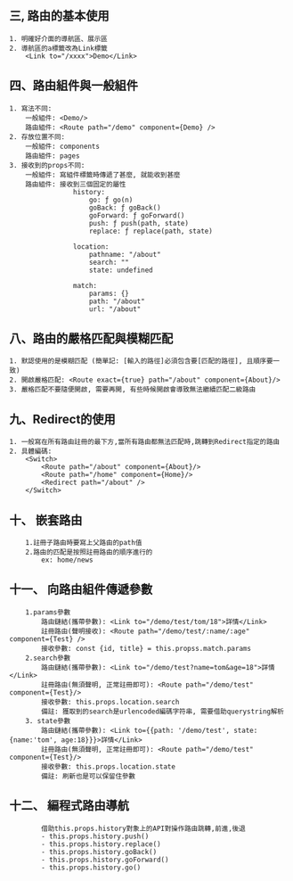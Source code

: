 ## 三, 路由的基本使用
    1. 明確好介面的導航區、展示區
    2. 導航區的a標籤改為Link標籤
        <Link to="/xxxx">Demo</Link>


## 四、路由組件與一般組件
    1. 寫法不同:
        一般組件: <Demo/>
        路由組件: <Route path="/demo" component={Demo} />
    2. 存放位置不同:
        一般組件: components
        路由組件: pages
    3. 接收到的props不同:
        一般組件: 寫組件標籤時傳遞了甚麼, 就能收到甚麼
        路由組件: 接收到三個固定的屬性
                    history:
                        go: ƒ go(n)
                        goBack: ƒ goBack()
                        goForward: ƒ goForward()
                        push: ƒ push(path, state)
                        replace: ƒ replace(path, state)

                    location:
                        pathname: "/about"
                        search: ""
                        state: undefined

                    match:
                        params: {}
                        path: "/about"
                        url: "/about"


## 八、路由的嚴格匹配與模糊匹配
    1. 默認使用的是模糊匹配 (簡單記: [輸入的路徑]必須包含要[匹配的路徑], 且順序要一致)
    2. 開啟嚴格匹配: <Route exact={true} path="/about" component={About}/>
    3. 嚴格匹配不要隨便開啟, 需要再開, 有些時候開啟會導致無法繼續匹配二級路由

## 九、Redirect的使用
    1. 一般寫在所有路由註冊的最下方,當所有路由都無法匹配時,跳轉到Redirect指定的路由
    2. 具體編碼:
        <Switch>
            <Route path="/about" component={About}/>
            <Route path="/home" component={Home}/>
            <Redirect path="/about" />
        </Switch>

        
## 十、 嵌套路由
        1.註冊子路由時要寫上父路由的path值
        2.路由的匹配是按照註冊路由的順序進行的
            ex: home/news
## 十一、 向路由組件傳遞參數
        1.params參數
            路由鏈結(攜帶參數): <Link to="/demo/test/tom/18">詳情</Link>
            註冊路由(聲明接收): <Route path="/demo/test/:name/:age" component={Test} />
            接收參數: const {id, title} = this.propss.match.params
        2.search參數
            路由鏈結(攜帶參數): <Link to="/demo/test?name=tom&age=18">詳情</Link>
            註冊路由(無須聲明, 正常註冊即可): <Route path="/demo/test" component={Test}/>
            接收參數: this.props.location.search
            備註: 獲取到的search是urlencoded編碼字符串, 需要借助querystring解析
        3. state參數
            路由鏈結(攜帶參數): <Link to={{path: '/demo/test', state:{name:'tom', age:18}}}>詳情</Link>
            註冊路由(無須聲明, 正常註冊即可): <Route path="/demo/test" component={Test}/>
            接收參數: this.props.location.state
            備註: 刷新也是可以保留住參數
            

## 十二、 編程式路由導航
            借助this.props.history對象上的API對操作路由跳轉,前進,後退
            - this.props.history.push()
            - this.props.history.replace()
            - this.props.history.goBack()
            - this.props.history.goForward()
            - this.props.history.go()

